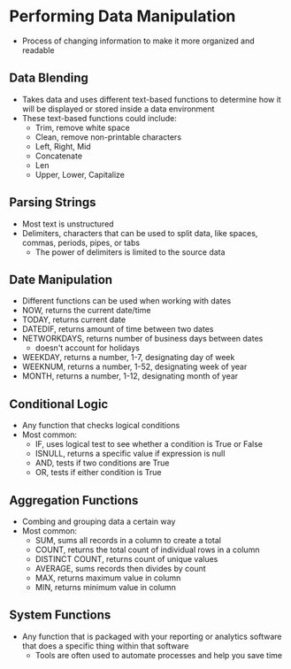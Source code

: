 # Performing Data Manipulation

- Process of changing information to make it more organized and readable

## Data Blending

- Takes data and uses different text-based functions to determine how it will be displayed or stored inside a data environment
- These text-based functions could include:
    - Trim, remove white space
    - Clean, remove non-printable characters
    - Left, Right, Mid
    - Concatenate
    - Len
    - Upper, Lower, Capitalize

## Parsing Strings

- Most text is unstructured
- Delimiters, characters that can be used to split data, like spaces, commas, periods, pipes, or tabs
    - The power of delimiters is limited to the source data

## Date Manipulation

- Different functions can be used when working with dates
- NOW, returns the current date/time
- TODAY, returns current date
- DATEDIF, returns amount of time between two dates
- NETWORKDAYS, returns number of business days between dates
    - doesn't account for holidays
- WEEKDAY, returns a number, 1-7, designating day of week
- WEEKNUM, returns a number, 1-52, designating week of year
- MONTH, returns a number, 1-12, designating month of year

## Conditional Logic

- Any function that checks logical conditions
- Most common:
    - IF, uses logical test to see whether a condition is True or False
    - ISNULL, returns a specific value if expression is null
    - AND, tests if two conditions are True
    - OR, tests if either condition is True

## Aggregation Functions

- Combing and grouping data a certain way
- Most common:
    - SUM, sums all records in a column to create a total
    - COUNT, returns the total count of individual rows in a column
    - DISTINCT COUNT, returns count of unique values
    - AVERAGE, sums records then divides by count
    - MAX, returns maximum value in column
    - MIN, returns minimum value in column

## System Functions

- Any function that is packaged with your reporting or analytics software that does a specific thing within that software
    - Tools are often used to automate processes and help you save time
